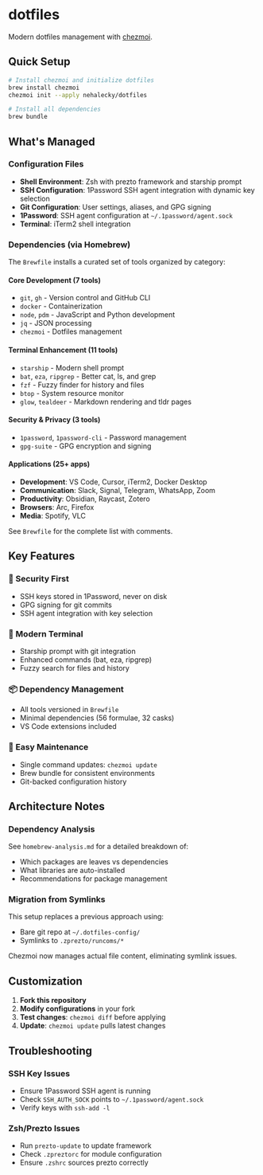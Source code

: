 # dotfiles

Modern dotfiles management with [chezmoi](https://chezmoi.io/).

## Quick Setup

```bash
# Install chezmoi and initialize dotfiles
brew install chezmoi
chezmoi init --apply nehalecky/dotfiles

# Install all dependencies
brew bundle
```

## What's Managed

### Configuration Files
- **Shell Environment**: Zsh with prezto framework and starship prompt
- **SSH Configuration**: 1Password SSH agent integration with dynamic key selection
- **Git Configuration**: User settings, aliases, and GPG signing
- **1Password**: SSH agent configuration at `~/.1password/agent.sock`
- **Terminal**: iTerm2 shell integration

### Dependencies (via Homebrew)

The `Brewfile` installs a curated set of tools organized by category:

#### Core Development (7 tools)
- `git`, `gh` - Version control and GitHub CLI
- `docker` - Containerization 
- `node`, `pdm` - JavaScript and Python development
- `jq` - JSON processing
- `chezmoi` - Dotfiles management

#### Terminal Enhancement (11 tools)
- `starship` - Modern shell prompt
- `bat`, `eza`, `ripgrep` - Better cat, ls, and grep
- `fzf` - Fuzzy finder for history and files
- `btop` - System resource monitor
- `glow`, `tealdeer` - Markdown rendering and tldr pages

#### Security & Privacy (3 tools)
- `1password`, `1password-cli` - Password management
- `gpg-suite` - GPG encryption and signing

#### Applications (25+ apps)
- **Development**: VS Code, Cursor, iTerm2, Docker Desktop
- **Communication**: Slack, Signal, Telegram, WhatsApp, Zoom
- **Productivity**: Obsidian, Raycast, Zotero
- **Browsers**: Arc, Firefox
- **Media**: Spotify, VLC

See `Brewfile` for the complete list with comments.

## Key Features

### 🔐 Security First
- SSH keys stored in 1Password, never on disk
- GPG signing for git commits
- SSH agent integration with key selection

### 🚀 Modern Terminal
- Starship prompt with git integration
- Enhanced commands (bat, eza, ripgrep)
- Fuzzy search for files and history

### 📦 Dependency Management
- All tools versioned in `Brewfile`
- Minimal dependencies (56 formulae, 32 casks)
- VS Code extensions included

### 🔄 Easy Maintenance
- Single command updates: `chezmoi update`
- Brew bundle for consistent environments
- Git-backed configuration history

## Architecture Notes

### Dependency Analysis
See `homebrew-analysis.md` for a detailed breakdown of:
- Which packages are leaves vs dependencies
- What libraries are auto-installed
- Recommendations for package management

### Migration from Symlinks
This setup replaces a previous approach using:
- Bare git repo at `~/.dotfiles-config/`
- Symlinks to `.zprezto/runcoms/*`

Chezmoi now manages actual file content, eliminating symlink issues.

## Customization

1. **Fork this repository**
2. **Modify configurations** in your fork
3. **Test changes**: `chezmoi diff` before applying
4. **Update**: `chezmoi update` pulls latest changes

## Troubleshooting

### SSH Key Issues
- Ensure 1Password SSH agent is running
- Check `SSH_AUTH_SOCK` points to `~/.1password/agent.sock`
- Verify keys with `ssh-add -l`

### Zsh/Prezto Issues
- Run `prezto-update` to update framework
- Check `.zpreztorc` for module configuration
- Ensure `.zshrc` sources prezto correctly